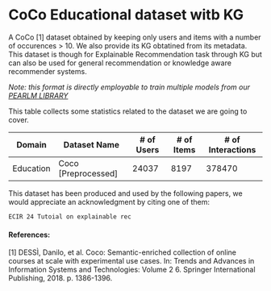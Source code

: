 # CoCo Educational dataset witb KG
A CoCo [1] dataset obtained by keeping only users and items with a number of occurences > 10. We also provide its KG obtatined from its metadata. This dataset is though for Explainable Recommendation task through KG but can also be used for general recommendation or knowledge aware recommender systems.

*Note: this format is directly employable to train multiple models from our [PEARLM LIBRARY](https://github.com/Chris1nexus/pearlm)*

This table collects some statistics related to the dataset we are going to cover.

| Domain     	| Dataset Name      	| # of Users 	| # of Items 	| # of Interactions |
|------------	|-------------------	|------------	|------------	|-------------------
| Education 	| Coco [Preprocessed] 	| 24037          	|   8197         	| 378470                  	|

This dataset has been produced and used by the following papers, we would appreciate an acknowledgment by citing one of them:

```
ECIR 24 Tutoial on explainable rec
```

#### References:
[1] DESSÌ, Danilo, et al. Coco: Semantic-enriched collection of online courses at scale with experimental use cases. In: Trends and Advances in Information Systems and Technologies: Volume 2 6. Springer International Publishing, 2018. p. 1386-1396.
